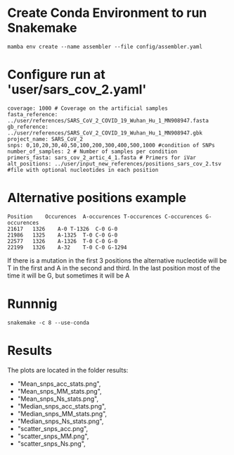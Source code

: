 # Create Conda Environment to run Snakemake 
`mamba env create --name assembler --file config/assembler.yaml` 

# Configure run at 'user/sars_cov_2.yaml' 

```
coverage: 1000 # Coverage on the artificial samples
fasta_reference: ../user/references/SARS_CoV_2_COVID_19_Wuhan_Hu_1_MN908947.fasta
gb_reference: ../user/references/SARS_CoV_2_COVID_19_Wuhan_Hu_1_MN908947.gbk
project_name: SARS_CoV_2
snps: 0,10,20,30,40,50,100,200,300,400,500,1000 #condition of SNPs 
number_of_samples: 2 # Number of samples per condition
primers_fasta: sars_cov_2_artic_4_1.fasta # Primers for iVar
alt_positions: ../user/input_new_references/positions_sars_cov_2.tsv #file with optional nucleotides in each position
```

# Alternative positions example

```
Position    Occurences  A-occurences T-occurences C-occurences G-occurences
21617	1326	A-0	T-1326	C-0	G-0
21986	1325	A-1325	T-0	C-0	G-0
22577	1326	A-1326	T-0	C-0	G-0
22199	1326	A-32	T-0	C-0	G-1294
```
If there is a mutation in the first 3 positions the alternative nucleotide will be T in the first and A in the second and third.
In the last position most of the time it will be G, but sometimes it will be A

# Runnnig
```
snakemake -c 8 --use-conda
``` 

# Results

The plots are located in the folder results:
- "Mean_snps_acc_stats.png",
- "Mean_snps_MM_stats.png",
- "Mean_snps_Ns_stats.png",
- "Median_snps_acc_stats.png",
- "Median_snps_MM_stats.png",
- "Median_snps_Ns_stats.png",
- "scatter_snps_acc.png",
- "scatter_snps_MM.png",
- "scatter_snps_Ns.png",

